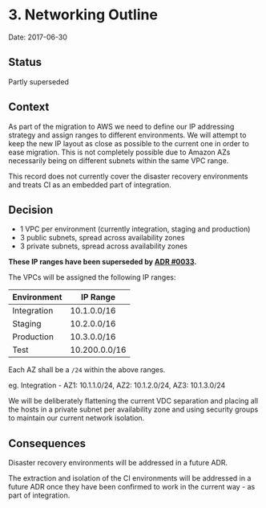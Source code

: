 # 3. Networking Outline
 
Date: 2017-06-30
 
## Status
 
Partly superseded
 
## Context
 
As part of the migration to AWS we need to define our IP addressing strategy and assign ranges to different environments. We will attempt to keep the new IP layout as close as possible to the current one in order to ease migration. This is not completely possible due to Amazon AZs necessarily being on different subnets within the same VPC range. 
 
This record does not currently cover the disaster recovery environments and treats CI as an embedded part of integration.
 
## Decision
 
 * 1 VPC per environment (currently integration, staging and production)
 * 3 public subnets, spread across availability zones
 * 3 private subnets, spread across availability zones

**These IP ranges have been superseded by [ADR #0033](0033-ip-ranges.md).**

The VPCs will be assigned the following IP ranges:
 
|Environment|IP Range|
|-----------|--------|
|Integration|10.1.0.0/16|
|Staging|10.2.0.0/16|
|Production|10.3.0.0/16|
|Test|10.200.0.0/16|
 
Each AZ shall be a `/24` within the above ranges.
 
eg. Integration - AZ1: 10.1.1.0/24, AZ2: 10.1.2.0/24, AZ3: 10.1.3.0/24
 
We will be deliberately flattening the current VDC separation and placing all the hosts in a private subnet per availability zone and using security groups to maintain our current network isolation.
 
## Consequences
 
Disaster recovery environments will be addressed in a future ADR.
 
The extraction and isolation of the CI environments will be addressed in a future ADR once they have been confirmed to work in the current way - as part of integration.

